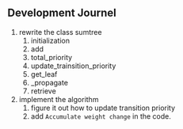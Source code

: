 ## Development Journel

1. rewrite the class sumtree
   1. initialization
   2. add
   3. total_priority
   4. update_trainsition_priority
   5. get_leaf
   6. _propagate
   7. retrieve
2. implement the algorithm
   1. figure it out how to update transition priority
   2. add `Accumulate weight change` in the code.
